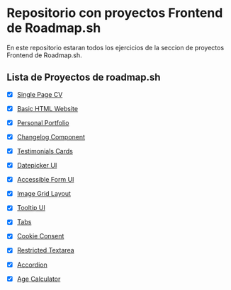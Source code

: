# Repositorio con proyectos Frontend de Roadmap.sh

En este repositorio estaran todos los ejercicios de la seccion de proyectos Frontend de
Roadmap.sh.

## Lista de Proyectos de roadmap.sh

-   [x] [Single Page CV](https://roadmap.sh/projects/single-page-cv)
-   [x] [Basic HTML Website](https://roadmap.sh/projects/basic-html-website)
-   [x] [Personal Portfolio](https://roadmap.sh/projects/portfolio-website)
-   [x] [Changelog Component](https://roadmap.sh/projects/changelog-component)
-   [x] [Testimonials Cards](https://roadmap.sh/projects/testimonial-cards)
-   [x] [Datepicker UI](https://roadmap.sh/projects/datepicker-ui)
-   [x] [Accessible Form UI](https://roadmap.sh/projects/accessible-form-ui)
-   [x] [Image Grid Layout](https://roadmap.sh/projects/image-grid)
-   [x] [Tooltip UI](https://roadmap.sh/projects/tooltip-ui)
-   [x] [Tabs](https://roadmap.sh/projects/simple-tabs)
-   [x] [Cookie Consent](https://roadmap.sh/projects/cookie-consent)
-   [x] [Restricted Textarea](https://roadmap.sh/projects/restricted-textarea)
-   [x] [Accordion](https://roadmap.sh/projects/accordion)

-   [x] [Age Calculator](https://roadmap.sh/projects/age-calculator)
